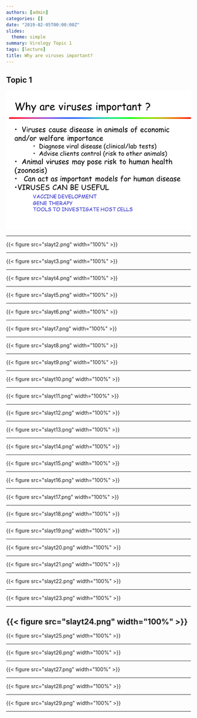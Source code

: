 ```yaml
---
authors: [admin]
categories: []
date: "2019-02-05T00:00:00Z"
slides:
  theme: simple
summary: Virology Topic 1
tags: [lecture]
title: Why are viruses important?
---
```


## Topic 1
![slayt1](Slayt1.PNG)

---

{{< figure src="slayt2.png" width="100%" >}}

---

{{< figure src="slayt3.png" width="100%" >}}

---

{{< figure src="slayt4.png" width="100%" >}}

---

{{< figure src="slayt5.png" width="100%" >}}

---

{{< figure src="slayt6.png" width="100%" >}}

---

{{< figure src="slayt7.png" width="100%" >}}

---

{{< figure src="slayt8.png" width="100%" >}}

---

{{< figure src="slayt9.png" width="100%" >}}

---

{{< figure src="slayt10.png" width="100%" >}}

---

{{< figure src="slayt11.png" width="100%" >}}

---

{{< figure src="slayt12.png" width="100%" >}}

---

{{< figure src="slayt13.png" width="100%" >}}

---

{{< figure src="slayt14.png" width="100%" >}}

---

{{< figure src="slayt15.png" width="100%" >}}

---

{{< figure src="slayt16.png" width="100%" >}}

---

{{< figure src="slayt17.png" width="100%" >}}

---

{{< figure src="slayt18.png" width="100%" >}}

---

{{< figure src="slayt19.png" width="100%" >}}

---

{{< figure src="slayt20.png" width="100%" >}}

---

{{< figure src="slayt21.png" width="100%" >}}

---

{{< figure src="slayt22.png" width="100%" >}}

---

{{< figure src="slayt23.png" width="100%" >}}

---

{{< figure src="slayt24.png" width="100%" >}}
---

{{< figure src="slayt25.png" width="100%" >}}

---

{{< figure src="slayt26.png" width="100%" >}}

---

{{< figure src="slayt27.png" width="100%" >}}

---

{{< figure src="slayt28.png" width="100%" >}}

---

{{< figure src="slayt29.png" width="100%" >}}

---


